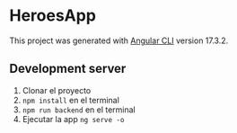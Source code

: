 # HeroesApp

This project was generated with [Angular CLI](https://github.com/angular/angular-cli) version 17.3.2.

## Development server

1. Clonar el proyecto
2. ```npm install``` en el terminal
3. ```npm run backend``` en el terminal
4. Ejecutar la app ```ng serve -o```
